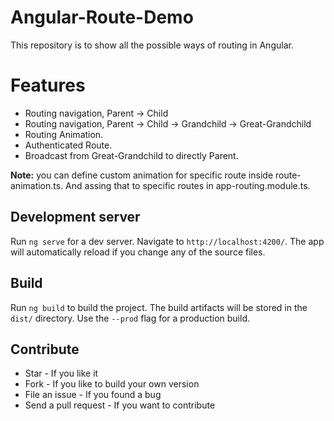 # Angular-Route-Demo
This repository is to show all the possible ways of routing in Angular.

# Features
- Routing navigation, Parent -> Child
- Routing navigation, Parent -> Child -> Grandchild -> Great-Grandchild
- Routing Animation.
- Authenticated Route.
- Broadcast from Great-Grandchild to directly Parent.

**Note:** you can define custom animation for specific route inside route-animation.ts. And assing that to specific routes in app-routing.module.ts.

## Development server
Run `ng serve` for a dev server. Navigate to `http://localhost:4200/`. The app will automatically reload if you change any of the source files.

## Build
Run `ng build` to build the project. The build artifacts will be stored in the `dist/` directory. Use the `--prod` flag for a production build.

## Contribute
   * Star - If you like it
   * Fork - If you like to build your own version
   * File an issue - If you found a bug   
   * Send a pull request - If you want to contribute